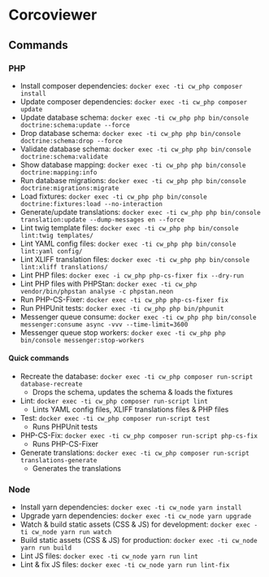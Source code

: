 # Corcoviewer

## Commands

### PHP

* Install composer dependencies: `docker exec -ti cw_php composer install`
* Update composer dependencies: `docker exec -ti cw_php composer update`
* Update database schema: `docker exec -ti cw_php php bin/console doctrine:schema:update --force`
* Drop database schema: `docker exec -ti cw_php php bin/console doctrine:schema:drop --force`
* Validate database schema: `docker exec -ti cw_php php bin/console doctrine:schema:validate`
* Show database mapping: `docker exec -ti cw_php php bin/console doctrine:mapping:info`
* Run database migrations: `docker exec -ti cw_php php bin/console doctrine:migrations:migrate`
* Load fixtures: `docker exec -ti cw_php php bin/console doctrine:fixtures:load --no-interaction`
* Generate/update translations: `docker exec -ti cw_php php bin/console translation:update --dump-messages en --force`
* Lint twig template files: `docker exec -ti cw_php php bin/console lint:twig templates/`
* Lint YAML config files: `docker exec -ti cw_php php bin/console lint:yaml config/`
* Lint XLIFF translation files: `docker exec -ti cw_php php bin/console lint:xliff translations/`
* Lint PHP files: `docker exec -i cw_php php-cs-fixer fix --dry-run`
* Lint PHP files with PHPStan: `docker exec -ti cw_php vendor/bin/phpstan analyse -c phpstan.neon`
* Run PHP-CS-Fixer: `docker exec -ti cw_php php-cs-fixer fix`
* Run PHPUnit tests: `docker exec -ti cw_php php bin/phpunit`
* Messenger queue consume: `docker exec -ti cw_php php bin/console messenger:consume async -vvv --time-limit=3600`
* Messenger queue stop workers: `docker exec -ti cw_php php bin/console messenger:stop-workers`

#### Quick commands

* Recreate the database: `docker exec -ti cw_php composer run-script database-recreate`
  * Drops the schema, updates the schema & loads the fixtures
* Lint: `docker exec -ti cw_php composer run-script lint`
  * Lints YAML config files, XLIFF translations files & PHP files
* Test: `docker exec -ti cw_php composer run-script test`
  * Runs PHPUnit tests
* PHP-CS-Fix: `docker exec -ti cw_php composer run-script php-cs-fix`
  * Runs PHP-CS-Fixer
* Generate translations: `docker exec -ti cw_php composer run-script translations-generate`
  * Generates the translations

### Node

* Install yarn dependencies: `docker exec -ti cw_node yarn install`
* Upgrade yarn dependencies: `docker exec -ti cw_node yarn upgrade`
* Watch & build static assets (CSS & JS) for development: `docker exec -ti cw_node yarn run watch`
* Build static assets (CSS & JS) for production: `docker exec -ti cw_node yarn run build`
* Lint JS files: `docker exec -ti cw_node yarn run lint`
* Lint & fix JS files: `docker exec -ti cw_node yarn run lint-fix`
